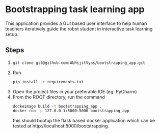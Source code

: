 # Bootstrapping task learning app
This application provides a GUI based user interface to help human teachers iteratively guide the robot student in interactive task learning setup.

## Steps
1. ```bash
   git clone git@github.com:AbhijitVyas/bootstrapping_app.git
2. Run
   ```bash
   pip install -r requirements.txt
3. Open the project files in your preferable IDE (eg. PyCharm)
5. From the ROOT directory, run the command
   ```bash
   dockeimage build -t bootstrapping_app .
   docker run -p 127.0.0.1:5000:5000 bootstrapping_app 
   ```
   this should bootup the flask based docker application which can be tested at http://localhost:5000/bootstrapping.
